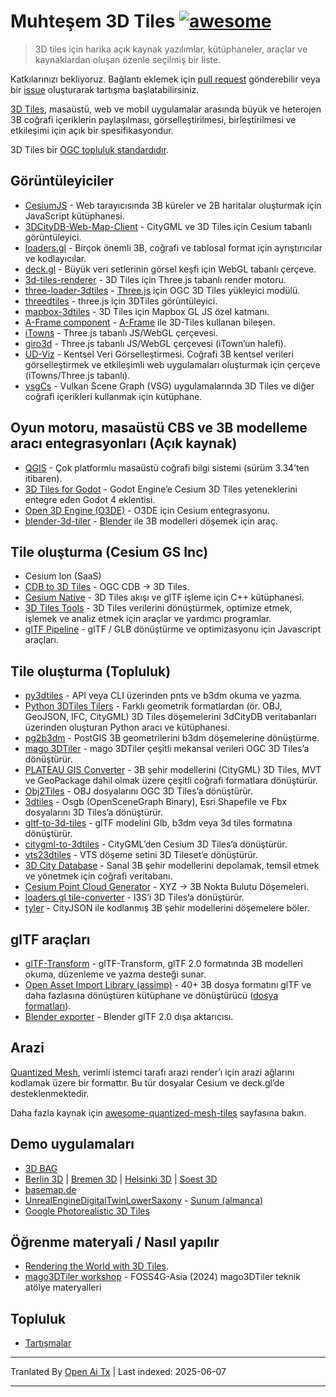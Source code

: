 # Muhteşem 3D Tiles [![awesome](https://cdn.rawgit.com/sindresorhus/awesome/d7305f38d29fed78fa85652e3a63e154dd8e8829/media/badge.svg)](https://github.com/sindresorhus/awesome)

> 3D tiles için harika açık kaynak yazılımlar, kütüphaneler, araçlar ve kaynaklardan oluşan özenle seçilmiş bir liste.

Katkılarınızı bekliyoruz. Bağlantı eklemek için [pull request](https://github.com/pka/awesome-3d-tiles/pulls) gönderebilir veya bir [issue](https://github.com/pka/awesome-3d-tiles/issues) oluşturarak tartışma başlatabilirsiniz.

[3D Tiles](https://github.com/CesiumGS/3d-tiles), masaüstü, web ve mobil uygulamalar arasında büyük ve heterojen 3B coğrafi içeriklerin paylaşılması, görselleştirilmesi, birleştirilmesi ve etkileşimi için açık bir spesifikasyondur.

3D Tiles bir [OGC topluluk standardıdır](https://www.ogc.org/standard/3dtiles/).

## Görüntüleyiciler

* [CesiumJS](https://github.com/CesiumGS/cesium) - Web tarayıcısında 3B küreler ve 2B haritalar oluşturmak için JavaScript kütüphanesi.
* [3DCityDB-Web-Map-Client](https://github.com/3dcitydb/3dcitydb-web-map) - CityGML ve 3D Tiles için Cesium tabanlı görüntüleyici.
* [loaders.gl](https://loaders.gl/docs/specifications/category-3d-tiles) - Birçok önemli 3B, coğrafi ve tablosal format için ayrıştırıcılar ve kodlayıcılar.
* [deck.gl](https://deck.gl/docs/api-reference/geo-layers/tile-3d-layer) - Büyük veri setlerinin görsel keşfi için WebGL tabanlı çerçeve.
* [3d-tiles-renderer](https://github.com/NASA-AMMOS/3DTilesRendererJS) - 3D Tiles için Three.js tabanlı render motoru.
* [three-loader-3dtiles](https://github.com/nytimes/three-loader-3dtiles) - [Three.js](https://threejs.org/) için OGC 3D Tiles yükleyici modülü.
* [threedtiles](https://github.com/ebeaufay/3DTilesViewer) - three.js için 3DTiles görüntüleyici.
* [mapbox-3dtiles](https://github.com/Geodan/mapbox-3dtiles) - 3D Tiles için Mapbox GL JS özel katmanı.
* [A-Frame component](https://github.com/nytimes/aframe-loader-3dtiles-component) - [A-Frame](https://aframe.io/) ile 3D-Tiles kullanan bileşen.
* [iTowns](https://github.com/iTowns/itowns) - Three.js tabanlı JS/WebGL çerçevesi.
* [giro3d](https://gitlab.com/giro3d/giro3d) - Three.js tabanlı JS/WebGL çerçevesi (iTown’un halefi).
* [UD-Viz](https://github.com/VCityTeam/UD-Viz) - Kentsel Veri Görselleştirmesi. Coğrafi 3B kentsel verileri görselleştirmek ve etkileşimli web uygulamaları oluşturmak için çerçeve (iTowns/Three.js tabanlı).
* [vsgCs](https://github.com/timoore/vsgCs) - Vulkan Scene Graph (VSG) uygulamalarında 3D Tiles ve diğer coğrafi içerikleri kullanmak için kütüphane.

## Oyun motoru, masaüstü CBS ve 3B modelleme aracı entegrasyonları (Açık kaynak)

* [QGIS](https://www.qgis.org/) - Çok platformlu masaüstü coğrafi bilgi sistemi (sürüm 3.34’ten itibaren).
* [3D Tiles for Godot](https://github.com/Battle-Road-Labs/3D-Tiles-For-Godot) - Godot Engine’e Cesium 3D Tiles yeteneklerini entegre eden Godot 4 eklentisi.
* [Open 3D Engine (O3DE)](https://github.com/CesiumGS/cesium-o3de) - O3DE için Cesium entegrasyonu.
* [blender-3d-tiler](https://gitee.com/cesium_processing/blender-3d-tiler) - [Blender](https://www.blender.org/) ile 3B modelleri döşemek için araç.

## Tile oluşturma (Cesium GS Inc)

* Cesium Ion (SaaS)
* [CDB to 3D Tiles](https://github.com/CesiumGS/cdb-to-3dtiles) - OGC CDB → 3D Tiles.
* [Cesium Native](https://github.com/CesiumGS/cesium-native) - 3D Tiles akışı ve glTF işleme için C++ kütüphanesi.
* [3D Tiles Tools](https://github.com/CesiumGS/3d-tiles-tools) - 3D Tiles verilerini dönüştürmek, optimize etmek, işlemek ve analiz etmek için araçlar ve yardımcı programlar.
* [glTF Pipeline](https://github.com/CesiumGS/gltf-pipeline) - glTF / GLB dönüştürme ve optimizasyonu için Javascript araçları.

## Tile oluşturma (Topluluk)

* [py3dtiles](https://gitlab.com/py3dtiles/py3dtiles) - API veya CLI üzerinden pnts ve b3dm okuma ve yazma.
* [Python 3DTiles Tilers](https://github.com/VCityTeam/py3dtilers) - Farklı geometrik formatlardan (ör. OBJ, GeoJSON, IFC, CityGML) 3D Tiles döşemelerini 3dCityDB veritabanları üzerinden oluşturan Python aracı ve kütüphanesi.
* [pg2b3dm](https://github.com/Geodan/pg2b3dm) - PostGIS 3B geometrilerini b3dm döşemelerine dönüştürme.
* [mago 3DTiler](https://github.com/Gaia3D/mago-3d-tiler) - mago 3DTiler çeşitli mekansal verileri OGC 3D Tiles’a dönüştürür.
* [PLATEAU GIS Converter](https://github.com/MIERUNE/plateau-gis-converter) - 3B şehir modellerini (CityGML) 3D Tiles, MVT ve GeoPackage dahil olmak üzere çeşitli coğrafi formatlara dönüştürür.
* [Obj2Tiles](https://github.com/OpenDroneMap/Obj2Tiles) - OBJ dosyalarını OGC 3D Tiles’a dönüştürür.
* [3dtiles](https://github.com/fanvanzh/3dtiles) - Osgb (OpenSceneGraph Binary), Esri Shapefile ve Fbx dosyalarını 3D Tiles’a dönüştürür.
* [gltf-to-3d-tiles](https://github.com/xuzhusheng/gltf-to-3d-tiles) - glTF modelini Glb, b3dm veya 3d tiles formatına dönüştürür.
* [citygml-to-3dtiles](https://github.com/njam/citygml-to-3dtiles) - CityGML’den Cesium 3D Tiles’a dönüştürür.
* [vts23dtiles](https://github.com/melowntech/vts-tools) - VTS döşeme setini 3D Tileset’e dönüştürür.
* [3D City Database](https://www.3dcitydb.org/) - Sanal 3B şehir modellerini depolamak, temsil etmek ve yönetmek için coğrafi veritabanı.
* [Cesium Point Cloud Generator](https://github.com/tum-gis/cesium-point-cloud-generator) - XYZ → 3B Nokta Bulutu Döşemeleri.
* [loaders.gl tile-converter](https://loaders.gl/docs/modules/tile-converter/cli-reference/tile-converter) - I3S’i 3D Tiles’a dönüştürür.
* [tyler](https://github.com/3DGI/tyler) - CityJSON ile kodlanmış 3B şehir modellerini döşemelere böler.

## glTF araçları

* [glTF-Transform](https://gltf-transform.donmccurdy.com/cli.html) - glTF-Transform, glTF 2.0 formatında 3B modelleri okuma, düzenleme ve yazma desteği sunar.
* [Open Asset Import Library (assimp)](https://github.com/assimp/assimp) - 40+ 3B dosya formatını glTF ve daha fazlasına dönüştüren kütüphane ve dönüştürücü ([dosya formatları](https://github.com/assimp/assimp/blob/master/doc/Fileformats.md)).
* [Blender exporter](https://docs.blender.org/manual/en/latest/addons/import_export/scene_gltf2.html#extensions) - Blender glTF 2.0 dışa aktarıcısı.

## Arazi

[Quantized Mesh](https://github.com/CesiumGS/quantized-mesh), verimli istemci tarafı arazi render’ı için arazi ağlarını kodlamak üzere bir formattır. Bu tür dosyalar Cesium ve deck.gl’de desteklenmektedir.

Daha fazla kaynak için [awesome-quantized-mesh-tiles](https://github.com/bertt/awesome-quantized-mesh-tiles#readme) sayfasına bakın.

## Demo uygulamaları

* [3D BAG](https://3dbag.nl/en/viewer)
* [Berlin 3D](https://berlin.virtualcitymap.de/#) | [Bremen 3D](https://bremen.virtualcitymap.de/#/) | [Helsinki 3D](https://kartta.hel.fi/3d/#/) | [Soest 3D](https://soest.virtualcitymap.de/#/)
* [basemap.de](https://basemap.de/beta/)
* [UnrealEngineDigitalTwinLowerSaxony](https://github.com/JulianMuellerLgln/UnrealEngineDigitalTwinLowerSaxony) - [Sunum (almanca)](https://pretalx.com/fossgis2025/talk/8P79JV/)
* [Google Photorealistic 3D Tiles](https://developers.google.com/maps/documentation/tile/3d-tiles)

## Öğrenme materyali / Nasıl yapılır

* [Rendering the World with 3D Tiles](https://cesium.com/learn/presentations/#rendering-the-world-with-3d-tiles).
* [mago3DTiler workshop](https://github.com/Gaia3D/mago3d-doc/blob/main/foss4g/Table_Of_Contents_En.md) - FOSS4G-Asia (2024) mago3DTiler teknik atölye materyalleri

## Topluluk

* [Tartışmalar](https://github.com/pka/awesome-3d-tiles/discussions)


---

Tranlated By [Open Ai Tx](https://github.com/OpenAiTx/OpenAiTx) | Last indexed: 2025-06-07

---